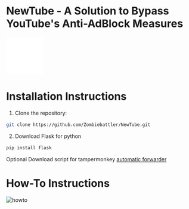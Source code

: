 # NewTube - A Solution to Bypass YouTube's Anti-AdBlock Measures
<img src="./static/logo.png" alt="Logo" width="100" height="100">

# Installation Instructions

1. Clone the repository:
```sh
git clone https://github.com/Zombiebattler/NewTube.git
```
2. Download Flask for python
```python
pip install flask
```
Optional
Download script for tampermonkey [automatic forwarder](https://greasyfork.org/de/scripts/478568-newtube)

# How-To Instructions
![howto](https://github.com/Zombiebattler/NewTube/assets/93437384/c7611f58-5bb6-4218-930a-1ace7f666e75)
